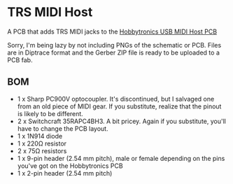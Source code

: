 # TRS MIDI Host
A PCB that adds TRS MIDI jacks to the [Hobbytronics USB MIDI Host PCB](https://www.hobbytronics.co.uk/usb-host-midi)

Sorry, I'm being lazy by not including PNGs of the schematic or PCB. Files are in Diptrace format and the Gerber ZIP file is ready to be uploaded to a PCB fab.

## BOM

* 1 x Sharp PC900V optocoupler. It's discontinued, but I salvaged one from an old piece of MIDI gear. If you substitute, realize that the pinout is likely to be different.
* 2 x Switchcraft 35RAPC4BH3. A bit pricey. Again if you substitute, you'll have to change the PCB layout.
* 1 x 1N914 diode
* 1 x 220Ω resistor
* 2 x 75Ω resistors
* 1 x 9-pin header (2.54 mm pitch), male or female depending on the pins you've got on the Hobbytronics PCB
* 1 x 2-pin header (2.54 mm pitch)
